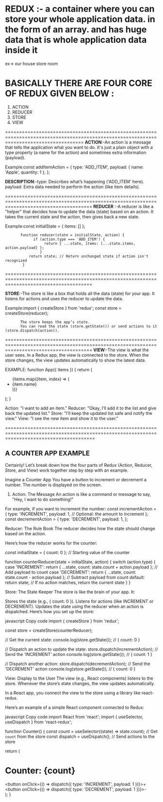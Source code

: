 # REDUX :- a container where you can store your whole application data. in the form of an array. and has huge data that is whole application data inside it 

ex-> our house store room

# BASICALLY THERE ARE FOUR CORE OF REDUX GIVEN BELOW :

 1) ACTION
 2) REDUCER
 3) STORE 
 4) VIEW 

========================================================================================================================================
**ACTION**:-An action is a message that tells the application what you want to do. It's just a plain object with a type property (a name for the action) and sometimes extra information (payload).
 
   Example:const addItemAction = {
            type: 'ADD_ITEM',
           payload: { name: 'Apple', quantity: 1 },
          };

  **DESCRIPTION**:-type: Describes what’s happening  ('ADD_ITEM' here).
                   payload: Extra data needed to perform the action (like item details).

===========================================================================================================================================
**REDUCER** :-A reducer is like a "helper" that decides how to update the data (state) based on an action. It takes the current state and the action, then gives back a new state.  

   Example:const initialState = { items: [] };

           function reducer(state = initialState, action) {
                 if (action.type === 'ADD_ITEM') {
                      return { ...state, items: [...state.items, action.payload] };
                    }
               return state; // Return unchanged state if action isn't recognized
            }

===========================================================================================================================================

**STORE**:-The store is like a box that holds all the data (state) for your app. It listens for actions and uses the reducer to update the data.

   Example:import { createStore } from 'redux';
           const store = createStore(reducer);

           The store keeps the app’s state.
           You can read the state (store.getState()) or send actions to it (store.dispatch(action)).

===========================================================================================================================================
**VIEW**:-The view is what the user sees. In a Redux app, the view is connected to the store. When the store changes, the view updates automatically to show the latest data.

 EXAMPLE:    function App({ items }) {
                 return (
                        <ul>
                          {items.map((item, index) => (
                           <li key={index}>{item.name}</li>
                        ))}
                       </ul>
                    );
                }

Action: "I want to add an item."
Reducer: "Okay, I’ll add it to the list and give back the updated list."
Store: "I’ll keep the updated list safe and notify the view."
View: "I see the new item and show it to the user."



============================================================================================================================================

## A COUNTER APP EXAMPLE 

Certainly! Let’s break down how the four parts of Redux (Action, Reducer, Store, and View) work together step by step with an example.

Imagine a Counter App
You have a button to increment or decrement a number.
The number is displayed on the screen.
1. Action: The Message
An action is like a command or message to say, "Hey, I want to do something!"

For example, if you want to increment the number:
const incrementAction = {
  type: 'INCREMENT',
  payload: 1, // Optional: the amount to increment
};
const decrementAction = {
  type: 'DECREMENT',
  payload: 1,
};
 


Reducer: The Rule Book
The reducer decides how the state should change based on the action.

Here’s how the reducer works for the counter:

const initialState = { count: 0 }; // Starting value of the counter

function counterReducer(state = initialState, action) {
  switch (action.type) {
    case 'INCREMENT':
      return { ...state, count: state.count + action.payload }; // Add payload to count
    case 'DECREMENT':
      return { ...state, count: state.count - action.payload }; // Subtract payload from count
    default:
      return state; // If no action matches, return the current state
  }
}



Store: The State Keeper
The store is like the brain of your app. It:

Stores the state (e.g., { count: 0 }).
Listens for actions (like INCREMENT or DECREMENT).
Updates the state using the reducer when an action is dispatched.
Here’s how you set up the store:

javascript
Copy code
import { createStore } from 'redux';

const store = createStore(counterReducer);

// Get the current state:
console.log(store.getState()); // { count: 0 }

// Dispatch an action to update the state:
store.dispatch(incrementAction); // Send the 'INCREMENT' action
console.log(store.getState()); // { count: 1 }

// Dispatch another action:
store.dispatch(decrementAction); // Send the 'DECREMENT' action
console.log(store.getState()); // { count: 0 }



View: Display to the User
The view (e.g., React components) listens to the store. Whenever the store’s state changes, the view updates automatically.

In a React app, you connect the view to the store using a library like react-redux.

Here’s an example of a simple React component connected to Redux:

javascript
Copy code
import React from 'react';
import { useSelector, useDispatch } from 'react-redux';

function Counter() {
  const count = useSelector((state) => state.count); // Get `count` from the store
  const dispatch = useDispatch(); // Send actions to the store

  return (
    <div>
      <h1>Counter: {count}</h1>
      <button onClick={() => dispatch({ type: 'INCREMENT', payload: 1 })}>+</button>
      <button onClick={() => dispatch({ type: 'DECREMENT', payload: 1 })}>-</button>
    </div>
  );
}